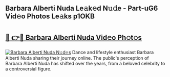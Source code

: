 ## Barbara Alberti Nuda Le𝚊k𝚎d N𝚞𝚍e - Part-uG6 Vid𝚎o Photos Le𝚊ks p1OKB

# <h2><a href="http://fberal.evod.top/?m=Barbara+Alberti+Nuda">🔗 👉🔴 Barbara Alberti Nuda Vid𝚎o Ph𝚘t𝚘s</a></h2>

[![Barbara Alberti Nuda N𝚞d𝚎s](https://i.imgur.com/8V9OHl7.gif)](http://fberal.evod.top/?m=Barbara+Alberti+Nuda)
Dance and lifestyle enthusiast Barbara Alberti Nuda sharing their journey online. The public's perception of Barbara Alberti Nuda has shifted over the years, from a beloved celebrity to a controversial figure. 
